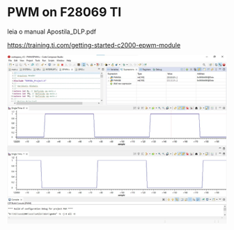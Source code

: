 # PWM on F28069 TI
 
leia o manual Apostila_DLP.pdf

https://training.ti.com/getting-started-c2000-epwm-module

![Visualizando as ondas PWM no Code Composer Studio](Graphs.jpg)
